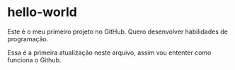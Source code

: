# hello-world
Este é o meu primeiro projeto no GitHub. Quero desenvolver habilidades de programação.

Essa é a primeira atualização neste arquivo, assim vou ententer como funciona o Github.
